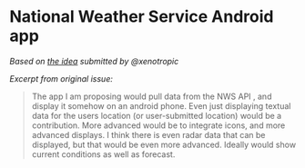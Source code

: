 # National Weather Service Android app

_Based on [the idea](https://github.com/open-source-ideas/open-source-ideas/issues/74) submitted by @xenotropic_

_Excerpt from original issue:_

> The app I am proposing would pull data from the NWS API , and display it somehow on an android phone. Even just displaying textual data for the users location (or user-submitted location) would be a contribution. More advanced would be to integrate icons, and more advanced displays. I think there is even radar data that can be displayed, but that would be even more advanced. Ideally would show current conditions as well as forecast.
